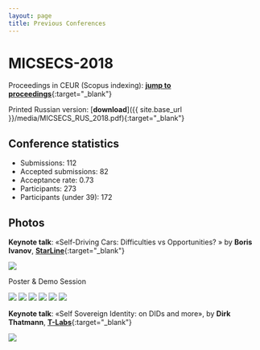 ```yaml
---
layout: page
title: Previous Conferences
---
```

# MICSECS-2018

Proceedings in CEUR (Scopus indexing): [**jump to proceedings**](http://ceur-ws.org/Vol-2344/){:target="_blank"}

Printed Russian version: [**download**]({{ site.base_url }}/media/MICSECS_RUS_2018.pdf){:target="_blank"}

## Conference statistics

* Submissions: 112
* Accepted submissions: 82
* Acceptance rate: 0.73
* Participants: 273
* Participants (under 39): 172

## Photos

**Keynote talk**: «Self-Driving Cars: Difficulties vs Opportunities? » by **Boris Ivanov**, [**StarLine**](https://www.starline.ru/){:target="_blank"}

<img src="{{ site.base_url }}/img/2018/IMG_8931.jpg">

Poster & Demo Session

<img src="{{ site.base_url }}/img/2018/IMG_8945.jpg">

<img src="{{ site.base_url }}/img/2018/IMG_8968.jpg">

<img src="{{ site.base_url }}/img/2018/IMG_8993.jpg">

<img src="{{ site.base_url }}/img/2018/IMG_8998.jpg">

<img src="{{ site.base_url }}/img/2018/IMG_9072.jpg">

<img src="{{ site.base_url }}/img/2018/IMG_9076.jpg">

**Keynote talk**: «Self Sovereign Identity: on DIDs and more», by **Dirk Thatmann**, [**T-Labs**](https://laboratories.telekom.com/){:target="_blank"}

<img src="{{ site.base_url }}/img/2018/IMG_9150.jpg">
